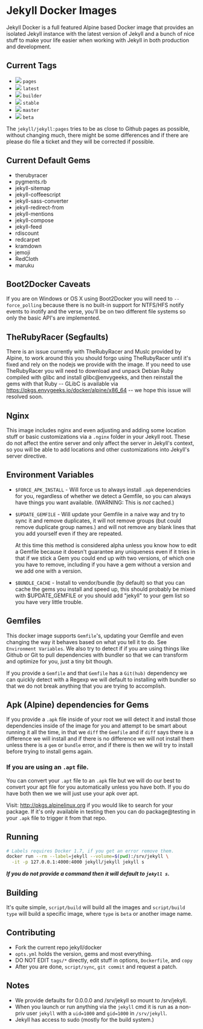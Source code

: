 # Jekyll Docker Images

Jekyll Docker is a full featured Alpine based Docker image that provides an
isolated Jekyll instance with the latest version of Jekyll and a bunch of nice
stuff to make your life easier when working with Jekyll in both production and
development.

## Current Tags

* [![](https://badge.imagelayers.io/jekyll/jekyll:pages.svg)][pages] `pages`
* [![](https://badge.imagelayers.io/jekyll/jekyll:latest.svg)][latest] `latest`
* [![](https://badge.imagelayers.io/jekyll/jekyll:builder.svg)][builder] `builder`
* [![](https://badge.imagelayers.io/jekyll/jekyll:stable.svg)][stable] `stable`
* [![](https://badge.imagelayers.io/jekyll/jekyll:master.svg)][master] `master`
* [![](https://badge.imagelayers.io/jekyll/jekyll:beta.svg)][beta] `beta`

[pages]: https://imagelayers.io?images=jekyll/jekyll:pages
[latest]: https://imagelayers.io?images=jekyll/jekyll:latest
[builder]: https://imagelayers.io?images=jekyll/jekyll:builder
[stable]: https://imagelayers.io?images=jekyll/jekyll:stable
[master]: https://imagelayers.io?images=jekyll/jekyll:master
[beta]: https://imagelayers.io?images=jekyll/jekyll:beta

The `jekyll/jekyll:pages` tries to be as close to Github pages as possible,
without changing much, there might be some differences and if there are please
do file a ticket and they will be corrected if possible.

## Current Default Gems

* therubyracer
* pygments.rb
* jekyll-sitemap
* jekyll-coffeescript
* jekyll-sass-converter
* jekyll-redirect-from
* jekyll-mentions
* jekyll-compose
* jekyll-feed
* rdiscount
* redcarpet
* kramdown
* jemoji
* RedCloth
* maruku

## Boot2Docker Caveats

If you are on Windows or OS X using Boot2Docker you will need to `--force_polling`
because there is no built-in support for NTFS/HFS notify events to inotify and the
verse, you'll be on two different file systems so only the basic API's are
implemented.

## TheRubyRacer (Segfaults)

There is an issue currently with TheRubyRacer and Muslc provided by Alpine, to
work around this you should forgo using TheRubyRacer until it's fixed and rely
on the nodejs we provide with the image.  If you need to use TheRubyRacer you
will need to download and unpack Debian Ruby compiled with glibc and install
glibc@envygeeks, and then reinstall the gems with that Ruby -- GLibC is
available via https://pkgs.envygeeks.io/docker/alpine/x86_64 -- we hope this
issue will resolved soon.

## Nginx

This image includes nginx and even adjusting and adding some location stuff or
basic customizations via a `.nginx` folder in your Jekyll root.  These do not
affect the entire server and only affect the server in Jekyll's context, so you
will be able to add locations and other customizations into Jekyll's server
directive.

## Environment Variables

* `$FORCE_APK_INSTALL` - Will force us to always install `.apk` depenendcies
  for you, regardless of whether we detect a Gemfile, so you can always have
  things you want available.  (WARNING: This is *not* cached.)

* `$UPDATE_GEMFILE` - Will update your Gemfile in a naive way and try
  to sync it and remove duplicates, it will not remove groups (but could remove
  duplicate group names.) and will not remove any blank lines that you add
  yourself even if they are repeated.

  At this time this method is considered alpha unless you know how to
  edit a Gemfile because it doesn't guarantee any uniqueness even if it tries
  in that if we stick a Gem you could end up with two versions, of which
  one you have to remove, including if you have a gem without a version
  and we add one with a version.

* `$BUNDLE_CACHE` - Install to vendor/bundle (by default) so that
  you can cache the gems you install and speed up, this should probably be
  mixed with $UPDATE_GEMFILE or you should add "jekyll" to your gem
  list so you have very little trouble.

## Gemfiles

This docker image supports `Gemfile`'s, updating your Gemfile and even changing
the way it behaves based on what you tell it to do.  See `Environment
Variables`. We also try to detect if if you are using things like Github or Git
to pull dependencies with bundler so that we can transform and optimize for you,
just a tiny bit though.

If you provide a `Gemfile` and that `Gemfile` has a `Git(hub)` dependency we can
quickly detect with a Regexp we will default to installing with bundler so that
we do not break anything that you are trying to accomplish.

## Apk (Alpine) dependencies for Gems

If you provide a `.apk` file inside of your root we will detect it and install
those dependencies inside of the image for you and attempt to be smart about
running it all the time, in that we `diff` the `Gemfile` and if `diff` says
there is a difference we will install and if there is no difference we will not
install them unless there is a `gem` or `bundle` error, and if there is then we
will try to install before trying to install gems again.

### If you are using an `.apt` file.

You can convert your `.apt` file to an `.apk` file but we will do our best to
convert your apt file for you automatically unless you have both. If you do have
both then we we will just use your apk over apt.

Visit: http://pkgs.alpinelinux.org if you would like to search for your package.
If it's only available in testing then you can do package@testing in your `.apk`
file to trigger it from that repo.

## Running

```sh
# Labels requires Docker 1.7, if you get an error remove them.
docker run --rm --label=jekyll --volume=$(pwd):/srv/jekyll \
  -it -p 127.0.0.1:4000:4000 jekyll/jekyll jekyll s
```

***If you do not provide a command then it will default to `jekyll s`.***

## Building

It's quite simple, `script/build` will build all the images and `script/build
type` will build a specific image, where `type` is `beta` or another image name.

## Contributing

* Fork the current repo jekyll/docker
* `opts.yml` holds the version, gems and most everything.
* DO NOT EDIT `tags/*` directly, edit stuff in options, `Dockerfile`, and `copy`
* After you are done, `script/sync`, `git commit` and request a patch.

## Notes
  * We provide defaults for 0.0.0.0 and /srv/jekyll so mount to /srv/jekyll.
  * When you launch or run anything via the `jekyll` cmd it is run as a non-priv
    user `jekyll` with a `uid=1000` and `gid=1000` in `/srv/jekyll`.
  * Jekyll has access to sudo (mostly for the build system.)
